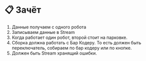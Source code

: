 # 📋 Зачёт

1. Данные получаем с одного робота
2. Записываем данные в Stream
3. Когда работает один робот, второй стоит на парковке.
4. Сборка должна работать с Бар Кодеру. То есть должен быть переключатель, собираем по бар кодеру или по кнопке.
5. Должен быть Stream хранящий ошибки.
